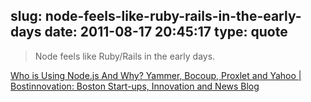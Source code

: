 slug: node-feels-like-ruby-rails-in-the-early-days
date: 2011-08-17 20:45:17
type: quote
---

> Node feels like Ruby/Rails in the early days.

[Who is Using Node.js And Why? Yammer, Bocoup, Proxlet and Yahoo | Bostinnovation: Boston Start-ups, Innovation and News Blog](http://bostinnovation.com/2011/08/14/who-is-using-node-js-and-why-yammer-bocoup-proxlet-and-yahoo/?ref=1)
